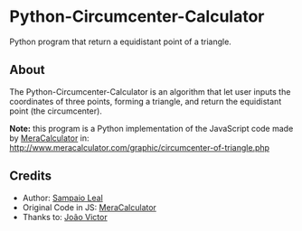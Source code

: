 # Python-Circumcenter-Calculator
Python program that return a equidistant point of a triangle.

## About
The Python-Circumcenter-Calculator is an algorithm that let user inputs the coordinates of three points, forming a triangle, and return the equidistant point (the circumcenter).

**Note:** this program is a Python implementation of the JavaScript code made by [MeraCalculator](http://www.meracalculator.com) in: http://www.meracalculator.com/graphic/circumcenter-of-triangle.php

## Credits

- Author: [Sampaio Leal](https://www.instagram.com/samp4.io/)
- Original Code in JS: [MeraCalculator](http://www.meracalculator.com/graphic/circumcenter-of-triangle.php)
- Thanks to: [João Victor](https://www.instagram.com/j.varagao/)
